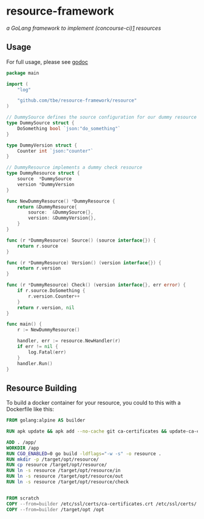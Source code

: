 # resource-framework

*a GoLang framework to implement (concourse-ci)[1] resources*

## Usage

For full usage, please see [godoc][2]

```go
package main

import (
	"log"

	"github.com/tbe/resource-framework/resource"
)

// DummySource defines the source configuration for our dummy resource
type DummySource struct {
	DoSomething bool `json:"do_something"`
}

type DummyVersion struct {
	Counter int `json:"counter"`
}

// DummyResource implements a dummy check resource
type DummyResource struct {
	source  *DummySource
	version *DummyVersion
}

func NewDummyResource() *DummyResource {
	return &DummyResource{
		source:  &DummySource{},
		version: &DummyVersion{},
	}
}

func (r *DummyResource) Source() (source interface{}) {
	return r.source
}

func (r *DummyResource) Version() (version interface{}) {
	return r.version
}

func (r *DummyResource) Check() (version interface{}, err error) {
	if r.source.DoSomething {
		r.version.Counter++
	}
	return r.version, nil
}

func main() {
	r := NewDummyResource()

	handler, err := resource.NewHandler(r)
	if err != nil {
		log.Fatal(err)
	}
	handler.Run()
}
```

## Resource Building

To build a docker container for your resource, you could to this with a Dockerfile like this:

```Dockerfile
FROM golang:alpine AS builder

RUN apk update && apk add --no-cache git ca-certificates && update-ca-certificates

ADD . /app/
WORKDIR /app
RUN CGO_ENABLED=0 go build -ldflags="-w -s" -o resource .
RUN mkdir -p /target/opt/resource/
RUN cp resource /target/opt/resource/
RUN ln -s resource /target/opt/resource/in
RUN ln -s resource /target/opt/resource/out
RUN ln -s resource /target/opt/resource/check


FROM scratch
COPY --from=builder /etc/ssl/certs/ca-certificates.crt /etc/ssl/certs/
COPY --from=builder /target/opt /opt
```

[1]: https://concourse-ci.org/
[2]: https://godoc.org/github.com/tbe/resource-framework